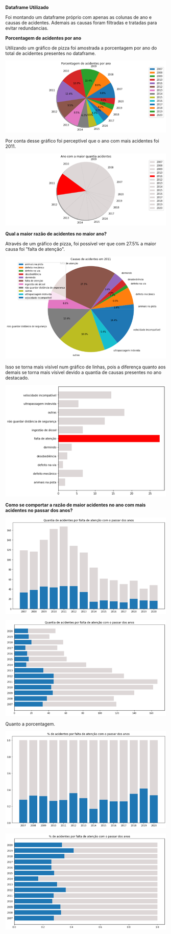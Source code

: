 __Dataframe Utilizado__

Foi montando um dataframe próprio com apenas as colunas de ano e causas de acidentes. Ademais as causas foram filtradas e tratadas para evitar redundancias.

__Porcentagem de acidentes por ano__

Utilizando um gráfico de pizza foi amostrada a porcentagem por ano do total de acidentes presentes no dataframe.

![](imgs/pie_total_acidentes_anos.png)

Por conta desse gráfico foi perceptível que o ano com mais acidentes foi 2011.

![](imgs/pie_maior_acidentes_ano.png)

__Qual a maior razão de acidentes no maior ano?__

Através de um gráfico de pizza, foi possível ver que com 27.5% a maior causa foi "falta de atenção".

![](imgs/pie_acidentes_do_maior_ano.png)

Isso se torna mais visível num gráfico de linhas, pois a diferença quanto aos demais se torna mais vísivel devido a quantia de causas presentes no ano destacado.

![](imgs/hbar_maior_acidente_do_maior_ano.png)

__Como se comportar a razão de maior acidentes no ano com mais acidentes no passar dos anos?__


![](imgs/bar_falta_atencao_anos.png)


![](imgs/hbar_falta_atencao_anos.png)

Quanto a porcentagem.

![](imgs/bar_falta_atencao_anos_porcentagem.png)


![](imgs/hbar_falta_atencao_anos_porcentagem.png)
